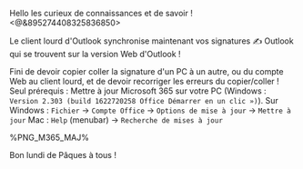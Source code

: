 Hello les curieux de connaissances et de savoir ! <@&895274408325836850>

Le client lourd d'Outlook synchronise maintenant vos signatures ✍ Outlook qui se trouvent sur la version Web d'Outlook !

Fini de devoir copier coller la signature d'un PC à un autre, ou du compte Web au client lourd, et de devoir recorriger les erreurs du copier/coller !
Seul prérequis : Mettre à jour Microsoft 365 sur votre PC (Windows : `Version 2.303 (build 1622720258 Office Démarrer en un clic »)`).
Sur Windows : `Fichier` -> `Compte Office` -> `Options de mise à jour` -> `Mettre à jour`
Mac : `Help` (menubar) -> `Recherche de mises à jour`

%PNG_M365_MAJ%

Bon lundi de Pâques à tous !
